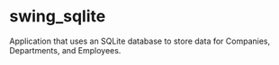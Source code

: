 # swing_sqlite
Application that uses an SQLite database to store data for Companies, Departments, and Employees.
